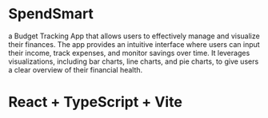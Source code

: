 # SpendSmart
a Budget Tracking App that allows users to effectively manage and visualize their finances. The app provides an intuitive interface where users can input their income, track expenses, and monitor savings over time. It leverages visualizations, including bar charts, line charts, and pie charts, to give users a clear overview of their financial health.




# React + TypeScript + Vite


